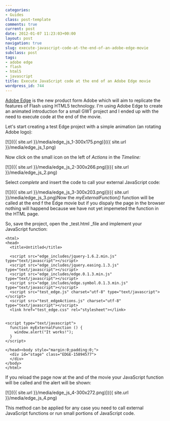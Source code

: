 ```yaml
---
categories:
- Guides
class: post-template
comments: true
current: post
date: 2012-01-07 11:23:03+00:00
layout: post
navigation: true
slug: execute-javascript-code-at-the-end-of-an-adobe-edge-movie
subclass: post
tags:
- adobe edge
- flash
- html5
- javascript
title: Execute JavaScript code at the end of an Adobe Edge movie
wordpress_id: 744
---
```


[Adobe Edge](http://labs.adobe.com/technologies/edge/) is the new product form Adobe which will aim to replicate the features of Flash using HTML5 technology. I'm using Adobe Edge to create an animated introduction for a small GWT project and I ended up with the need to execute code at the end of the movie.

<!-- more -->Let's start creating a test Edge project with a simple animation (an rotating Adobe logo):

[![]({{ site.url }}/media/edge_js_1-300x175.png)]({{ site.url }}/media/edge_js_1.png)

Now click on the small icon on the left of _Actions_ in the _Timeline:_

[![]({{ site.url }}/media/edge_js_2-300x266.png)]({{ site.url }}/media/edge_js_2.png)

Select _complete_ and insert the code to call your external JavaScript code:

[![]({{ site.url }}/media/edge_js_3-300x203.png)]({{ site.url }}/media/edge_js_3.png)Now the _myExternalFunction()_ function will be called at the end f the Edge movie but if you dispaly the page in the browser nothing will happend because we have not yet impemeted the function in the HTML page.

So, save the project, open the _test.html _file and implement your JavaScript function:




    <html>
    <head>
      <title>Untitled</title>

      <script src="edge_includes/jquery-1.6.2.min.js" type="text/javascript"></script>
      <script src="edge_includes/jquery.easing.1.3.js" type="text/javascript"></script>
      <script src="edge_includes/edge.0.1.3.min.js" type="text/javascript"></script>
      <script src="edge_includes/edge.symbol.0.1.3.min.js" type="text/javascript"></script>
      <script src="test_edge.js" charset="utf-8" type="text/javascript"></script>
      <script src="test_edgeActions.js" charset="utf-8" type="text/javascript"></script>
      <link href="test_edge.css" rel="stylesheet"></link>


    <script type="text/javascript">
      function myExternalFunction () {
        window.alert("It works!");
      }
    </script>

    </head><body style="margin:0;padding:0;">
      <div id="stage" class="EDGE-15894577">
      </div>
    </body>
    </html>



If you reload the page now at the and of the movie your JavaScript function will be called and the alert will be shown:

[![]({{ site.url }}/media/edge_js_4-300x272.png)]({{ site.url }}/media/edge_js_4.png)

This method can be applied for any case you need to call external JavaScript functions or run small portions of JavaScript code.